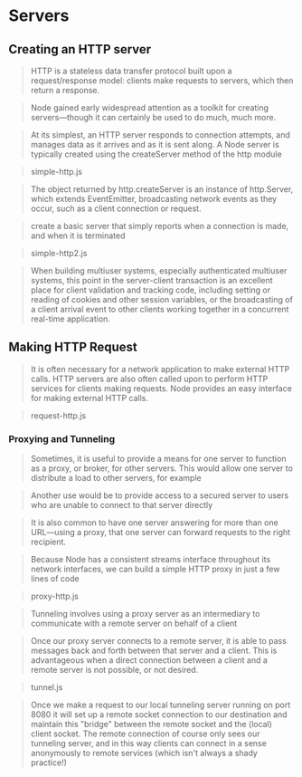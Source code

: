 # Servers

## Creating an HTTP server

> HTTP	is	a	stateless	data	transfer	protocol	built	upon	a	request/response	model: clients	make	requests	to	servers,	which	then	return	a	response.	

> Node	gained	early	widespread	attention	as	a	toolkit	for creating	servers—though	it	can	certainly	be	used	to	do	much,	much	more.

> At	its	simplest,	an	HTTP	server	responds	to	connection	attempts,	and	manages data	as	it	arrives	and	as	it	is	sent	along.	A	Node	server	is	typically	created	using the	createServer	method	of	the	http	module

> simple-http.js

> The	object	returned	by	http.createServer	is	an	instance	of	http.Server,	which extends	EventEmitter,	broadcasting	network	events	as	they	occur,	such	as	a	client connection	or	request.	

> create	a	basic	server	that	simply	reports	when	a	connection	is	made, and	when	it	is	terminated

> simple-http2.js

> When	building	multiuser	systems,	especially	authenticated	multiuser	systems, this	point	in	the	server-client	transaction	is	an	excellent	place	for	client validation	and	tracking	code,	including	setting	or	reading	of	cookies	and	other session	variables,	or	the	broadcasting	of	a	client	arrival	event	to	other	clients working	together	in	a	concurrent	real-time	application.

## Making HTTP Request

> It	is	often	necessary	for	a	network	application	to	make	external	HTTP	calls. HTTP	servers	are	also	often	called	upon	to	perform	HTTP	services	for	clients making	requests.	Node	provides	an	easy	interface	for	making	external	HTTP calls.

> request-http.js

### Proxying and Tunneling

> Sometimes,	it	is	useful	to	provide	a	means	for	one	server	to	function	as	a	proxy, or	broker,	for	other	servers.	This	would	allow	one	server	to	distribute	a	load	to other	servers, for example

> Another	use	would	be	to	provide	access	to	a	secured server	to	users	who	are	unable	to	connect	to	that	server	directly

> It	is	also common	to	have	one	server	answering	for	more	than	one	URL—using	a	proxy, that	one	server	can	forward	requests	to	the	right	recipient.

> Because	Node	has	a	consistent	streams	interface	throughout	its	network interfaces,	we	can	build	a	simple	HTTP	proxy	in	just	a	few	lines	of	code

> proxy-http.js

> 	Tunneling	involves	using	a	proxy	server	as	an	intermediary	to communicate	with	a	remote	server	on	behalf	of	a	client

> Once	our	proxy	server connects	to	a	remote	server,	it	is	able	to	pass	messages	back	and	forth	between that	server	and	a	client.	This	is	advantageous	when	a	direct	connection	between	a client	and	a	remote	server	is	not	possible,	or	not	desired.

> tunnel.js

> Once	we	make	a	request	to	our	local	tunneling	server	running	on	port	8080	it will	set	up	a	remote	socket	connection	to	our	destination	and	maintain	this "bridge"	between	the	remote	socket	and	the	(local)	client	socket.	The	remote connection	of	course	only	sees	our	tunneling	server,	and	in	this	way	clients	can connect	in	a	sense	anonymously	to	remote	services	(which	isn't	always	a	shady practice!)